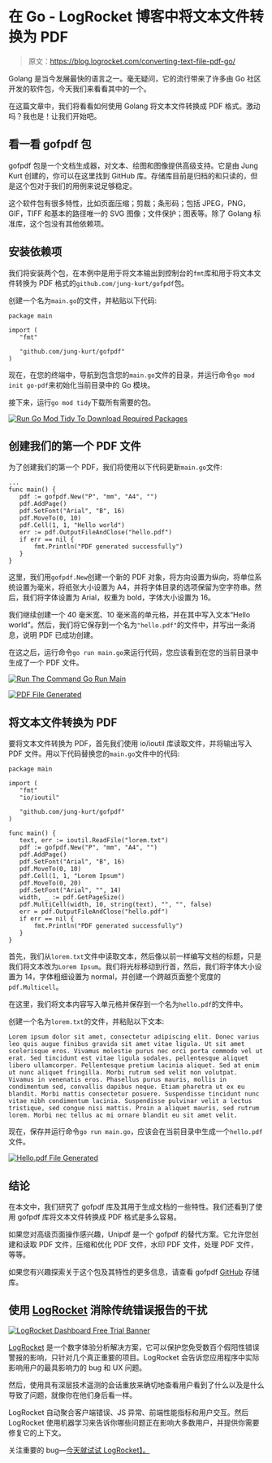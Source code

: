 # 在 Go - LogRocket 博客中将文本文件转换为 PDF

> 原文：<https://blog.logrocket.com/converting-text-file-pdf-go/>

Golang 是当今发展最快的语言之一。毫无疑问，它的流行带来了许多由 Go 社区开发的软件包，今天我们来看看其中的一个。

在这篇文章中，我们将看看如何使用 Golang 将文本文件转换成 PDF 格式。激动吗？我也是！让我们开始吧。

## 看一看 gofpdf 包

gofpdf 包是一个文档生成器，对文本、绘图和图像提供高级支持。它是由 Jung Kurt 创建的，你可以在这里找到 GitHub 库。存储库目前是归档的和只读的，但是这个包对于我们的用例来说足够稳定。

这个软件包有很多特性，比如页面压缩；剪裁；条形码；包括 JPEG，PNG，GIF，TIFF 和基本的路径唯一的 SVG 图像；文件保护；图表等。除了 Golang 标准库，这个包没有其他依赖项。

## 安装依赖项

我们将安装两个包，在本例中是用于将文本输出到控制台的`fmt`库和用于将文本文件转换为 PDF 格式的`github.com/jung-kurt/gofpdf`包。

创建一个名为`main.go`的文件，并粘贴以下代码:

```
package main

import (
   "fmt"

   "github.com/jung-kurt/gofpdf"
)

```

现在，在您的终端中，导航到包含您的`main.go`文件的目录，并运行命令`go mod init go-pdf`来初始化当前目录中的 Go 模块。

接下来，运行`go mod tidy`下载所有需要的包。

[![Run Go Mod Tidy To Download Required Packages](img/189b0340b53286f4e711206335e63d0e.png)](https://blog.logrocket.com/?attachment_id=103598)

## 创建我们的第一个 PDF 文件

为了创建我们的第一个 PDF，我们将使用以下代码更新`main.go`文件:

```
...
func main() {
   pdf := gofpdf.New("P", "mm", "A4", "")
   pdf.AddPage()
   pdf.SetFont("Arial", "B", 16)
   pdf.MoveTo(0, 10)
   pdf.Cell(1, 1, "Hello world")
   err := pdf.OutputFileAndClose("hello.pdf")
   if err == nil {
       fmt.Println("PDF generated successfully")
   }
}

```

这里，我们用`gofpdf.New`创建一个新的 PDF 对象，将方向设置为纵向，将单位系统设置为毫米，将纸张大小设置为 A4，并将字体目录的选项保留为空字符串。然后，我们将字体设置为 Arial，权重为 bold，字体大小设置为 16。

我们继续创建一个 40 毫米宽、10 毫米高的单元格，并在其中写入文本“Hello world”。然后，我们将它保存到一个名为`"hello.pdf"`的文件中，并写出一条消息，说明 PDF 已成功创建。

在这之后，运行命令`go run main.go`来运行代码，您应该看到在您的当前目录中生成了一个 PDF 文件。

[![Run The Command Go Run Main](img/09e140c5dc295f3111e517a4d3def60b.png)](https://blog.logrocket.com/?attachment_id=103600)

[![PDF File Generated](img/ee11408958ea83895de002889c676e50.png)](https://blog.logrocket.com/?attachment_id=103602)

## 将文本文件转换为 PDF

要将文本文件转换为 PDF，首先我们使用 io/ioutil 库读取文件，并将输出写入 PDF 文件。用以下代码替换您的`main.go`文件中的代码:

```
package main

import (
   "fmt"
   "io/ioutil"

   "github.com/jung-kurt/gofpdf"
)

func main() {
   text, err := ioutil.ReadFile("lorem.txt")
   pdf := gofpdf.New("P", "mm", "A4", "")
   pdf.AddPage()
   pdf.SetFont("Arial", "B", 16)
   pdf.MoveTo(0, 10)
   pdf.Cell(1, 1, "Lorem Ipsum")
   pdf.MoveTo(0, 20)
   pdf.SetFont("Arial", "", 14)
   width, _ := pdf.GetPageSize()
   pdf.MultiCell(width, 10, string(text), "", "", false)
   err = pdf.OutputFileAndClose("hello.pdf")
   if err == nil {
       fmt.Println("PDF generated successfully")
   }
}

```

首先，我们从`lorem.txt`文件中读取文本，然后像以前一样编写文档的标题，只是我们将文本改为`Lorem Ipsum`。我们将光标移动到行首，然后，我们将字体大小设置为 14，字体粗细设置为 normal，并创建一个跨越页面整个宽度的`pdf.Multicell`。

在这里，我们将文本内容写入单元格并保存到一个名为`hello.pdf`的文件中。

创建一个名为`lorem.txt`的文件，并粘贴以下文本:

```
Lorem ipsum dolor sit amet, consectetur adipiscing elit. Donec varius leo quis augue finibus gravida sit amet vitae ligula. Ut sit amet scelerisque eros. Vivamus molestie purus nec orci porta commodo vel ut erat. Sed tincidunt est vitae ligula sodales, pellentesque aliquet libero ullamcorper. Pellentesque pretium lacinia aliquet. Sed at enim ut nunc aliquet fringilla. Morbi rutrum sed velit non volutpat.
Vivamus in venenatis eros. Phasellus purus mauris, mollis in condimentum sed, convallis dapibus neque. Etiam pharetra ut ex eu blandit. Morbi mattis consectetur posuere. Suspendisse tincidunt nunc vitae nibh condimentum lacinia. Suspendisse pulvinar velit a lectus tristique, sed congue nisi mattis. Proin a aliquet mauris, sed rutrum lorem. Morbi nec tellus ac mi ornare blandit eu sit amet velit.

```

现在，保存并运行命令`go run main.go`，应该会在当前目录中生成一个`hello.pdf`文件。

[![Hello.pdf File Generated](img/5dbbce45e00cd93850b0117aff4097f8.png)](https://blog.logrocket.com/?attachment_id=103605)

## 结论

在本文中，我们研究了 gofpdf 库及其用于生成文档的一些特性。我们还看到了使用 gofpdf 库将文本文件转换成 PDF 格式是多么容易。

如果您对高级页面操作感兴趣，Unipdf 是一个 gofpdf 的替代方案。它允许您创建和读取 PDF 文件，压缩和优化 PDF 文件，水印 PDF 文件，处理 PDF 文件，等等。

如果您有兴趣探索关于这个包及其特性的更多信息，请查看 gofpdf [GitHub](https://github.com/jung-kurt/gofpdf) 存储库。

## 使用 [LogRocket](https://lp.logrocket.com/blg/signup) 消除传统错误报告的干扰

[![LogRocket Dashboard Free Trial Banner](img/d6f5a5dd739296c1dd7aab3d5e77eeb9.png)](https://lp.logrocket.com/blg/signup)

[LogRocket](https://lp.logrocket.com/blg/signup) 是一个数字体验分析解决方案，它可以保护您免受数百个假阳性错误警报的影响，只针对几个真正重要的项目。LogRocket 会告诉您应用程序中实际影响用户的最具影响力的 bug 和 UX 问题。

然后，使用具有深层技术遥测的会话重放来确切地查看用户看到了什么以及是什么导致了问题，就像你在他们身后看一样。

LogRocket 自动聚合客户端错误、JS 异常、前端性能指标和用户交互。然后 LogRocket 使用机器学习来告诉你哪些问题正在影响大多数用户，并提供你需要修复它的上下文。

关注重要的 bug—[今天就试试 LogRocket】。](https://lp.logrocket.com/blg/signup-issue-free)